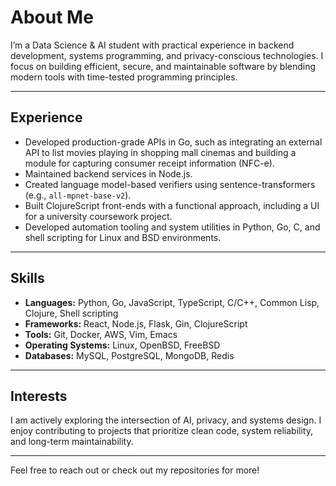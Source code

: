 # About Me

I’m a Data Science & AI student with practical experience in backend development, systems programming, and privacy-conscious technologies. I focus on building efficient, secure, and maintainable software by blending modern tools with time-tested programming principles.

---

## Experience

- Developed production-grade APIs in Go, such as integrating an external API to list movies playing in shopping mall cinemas and building a module for capturing consumer receipt information (NFC-e). 
- Maintained backend services in Node.js.  
- Created language model-based verifiers using sentence-transformers (e.g., `all-mpnet-base-v2`).  
- Built ClojureScript front-ends with a functional approach, including a UI for a university coursework project.  
- Developed automation tooling and system utilities in Python, Go, C, and shell scripting for Linux and BSD environments.

---

## Skills

- **Languages:** Python, Go, JavaScript, TypeScript, C/C++, Common Lisp, Clojure, Shell scripting  
- **Frameworks:** React, Node.js, Flask, Gin, ClojureScript  
- **Tools:** Git, Docker, AWS, Vim, Emacs  
- **Operating Systems:** Linux, OpenBSD, FreeBSD  
- **Databases:** MySQL, PostgreSQL, MongoDB, Redis  

---

## Interests

I am actively exploring the intersection of AI, privacy, and systems design. I enjoy contributing to projects that prioritize clean code, system reliability, and long-term maintainability.

---

Feel free to reach out or check out my repositories for more!

